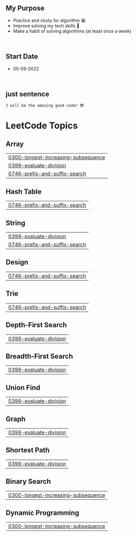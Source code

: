 ## My Purpose
- Practice and study for algorithm 😁
- Improve solving my tech skills 🤗
- Make a habit of solving algorithms (at least once a week)

</br>

## Start Date
- 05-09-2022

</br>

## just sentence
`I will be the amazing good coder 😎`

<!---LeetCode Topics Start-->
# LeetCode Topics
## Array
|  |
| ------- |
| [0300-longest-increasing-subsequence](https://github.com/K-0joo/LeetCode-Study/tree/master/0300-longest-increasing-subsequence) |
| [0399-evaluate-division](https://github.com/K-0joo/LeetCode-Study/tree/master/0399-evaluate-division) |
| [0746-prefix-and-suffix-search](https://github.com/K-0joo/LeetCode-Study/tree/master/0746-prefix-and-suffix-search) |
## Hash Table
|  |
| ------- |
| [0746-prefix-and-suffix-search](https://github.com/K-0joo/LeetCode-Study/tree/master/0746-prefix-and-suffix-search) |
## String
|  |
| ------- |
| [0399-evaluate-division](https://github.com/K-0joo/LeetCode-Study/tree/master/0399-evaluate-division) |
| [0746-prefix-and-suffix-search](https://github.com/K-0joo/LeetCode-Study/tree/master/0746-prefix-and-suffix-search) |
## Design
|  |
| ------- |
| [0746-prefix-and-suffix-search](https://github.com/K-0joo/LeetCode-Study/tree/master/0746-prefix-and-suffix-search) |
## Trie
|  |
| ------- |
| [0746-prefix-and-suffix-search](https://github.com/K-0joo/LeetCode-Study/tree/master/0746-prefix-and-suffix-search) |
## Depth-First Search
|  |
| ------- |
| [0399-evaluate-division](https://github.com/K-0joo/LeetCode-Study/tree/master/0399-evaluate-division) |
## Breadth-First Search
|  |
| ------- |
| [0399-evaluate-division](https://github.com/K-0joo/LeetCode-Study/tree/master/0399-evaluate-division) |
## Union Find
|  |
| ------- |
| [0399-evaluate-division](https://github.com/K-0joo/LeetCode-Study/tree/master/0399-evaluate-division) |
## Graph
|  |
| ------- |
| [0399-evaluate-division](https://github.com/K-0joo/LeetCode-Study/tree/master/0399-evaluate-division) |
## Shortest Path
|  |
| ------- |
| [0399-evaluate-division](https://github.com/K-0joo/LeetCode-Study/tree/master/0399-evaluate-division) |
## Binary Search
|  |
| ------- |
| [0300-longest-increasing-subsequence](https://github.com/K-0joo/LeetCode-Study/tree/master/0300-longest-increasing-subsequence) |
## Dynamic Programming
|  |
| ------- |
| [0300-longest-increasing-subsequence](https://github.com/K-0joo/LeetCode-Study/tree/master/0300-longest-increasing-subsequence) |
<!---LeetCode Topics End-->